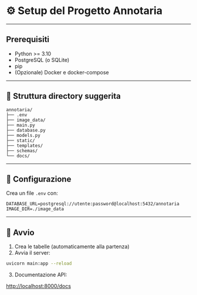 # ⚙️ Setup del Progetto Annotaria

---

## Prerequisiti

- Python >= 3.10
- PostgreSQL (o SQLite)
- pip
- (Opzionale) Docker e docker-compose

---

## 📁 Struttura directory suggerita

```
annotaria/
├── .env
├── image_data/
├── main.py
├── database.py
├── models.py
├── static/
├── templates/
├── schemas/
└── docs/
```

---

## 🔧 Configurazione

Crea un file `.env` con:

```dotenv
DATABASE_URL=postgresql://utente:password@localhost:5432/annotaria
IMAGE_DIR=./image_data
```

---

## 🚀 Avvio

1. Crea le tabelle (automaticamente alla partenza)
2. Avvia il server:

```bash
uvicorn main:app --reload
```

3. Documentazione API:

[http://localhost:8000/docs](http://localhost:8000/docs)